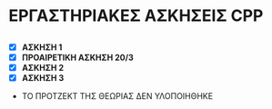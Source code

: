 # ΕΡΓΑΣΤΗΡΙΑΚΕΣ ΑΣΚΗΣΕΙΣ CPP #

##
- [x] **ΑΣΚΗΣΗ 1**
- [X] **ΠΡΟΑΙΡΕΤΙΚΗ ΑΣΚΗΣΗ 20/3**
- [X] **ΑΣΚΗΣΗ 2**
- [X] **ΑΣΚΗΣΗ 3**
- ΤΟ ΠΡΟΤΖΕΚΤ ΤΗΣ ΘΕΩΡΙΑΣ ΔΕΝ ΥΛΟΠΟΙΗΘΗΚΕ
##

